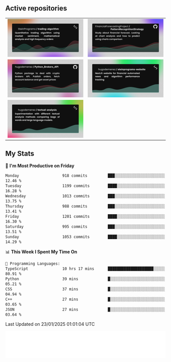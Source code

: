 ## Active repositories
|||
| ------------- | ------------- |
|[![Python Trading Algorithm](assets/base_python_architecture.png)](https://github.com/SteinPrograms/base-python-architecture)|[![Quantitative Prediction](assets/pattern_recognition_strategy.png)](https://github.com/FinancialForecastingProject/PatternRecognitionStrategy.git)|
|[![Broker SDK](assets/python_brokers_api.png)](https://github.com/hugodemenez/Python_Brokers_API)|[![NextJS Website](assets/steinprograms-website.png)](https://github.com/hugodemenez/steinprograms-website)|
|[![Textual](assets/textual-analysis.png)](https://github.com/hugodemenez/textual-analysis)||


## My Stats

<!--START_SECTION:waka-->
📅 **I'm Most Productive on Friday** 

```text
Monday                   918 commits         ███░░░░░░░░░░░░░░░░░░░░░░   12.46 % 
Tuesday                  1199 commits        ████░░░░░░░░░░░░░░░░░░░░░   16.28 % 
Wednesday                1013 commits        ███░░░░░░░░░░░░░░░░░░░░░░   13.75 % 
Thursday                 988 commits         ███░░░░░░░░░░░░░░░░░░░░░░   13.41 % 
Friday                   1201 commits        ████░░░░░░░░░░░░░░░░░░░░░   16.30 % 
Saturday                 995 commits         ███░░░░░░░░░░░░░░░░░░░░░░   13.51 % 
Sunday                   1053 commits        ████░░░░░░░░░░░░░░░░░░░░░   14.29 % 
```


📊 **This Week I Spent My Time On** 

```text
💬 Programming Languages: 
TypeScript               10 hrs 17 mins      ████████████████████░░░░░   80.91 % 
Python                   39 mins             █░░░░░░░░░░░░░░░░░░░░░░░░   05.21 % 
CSS                      37 mins             █░░░░░░░░░░░░░░░░░░░░░░░░   04.94 % 
C++                      27 mins             █░░░░░░░░░░░░░░░░░░░░░░░░   03.65 % 
JSON                     27 mins             █░░░░░░░░░░░░░░░░░░░░░░░░   03.64 % 
```


 Last Updated on 23/01/2025 01:01:04 UTC
<!--END_SECTION:waka-->

![Coding metrics](metrics.plugin.wakatime.svg)
